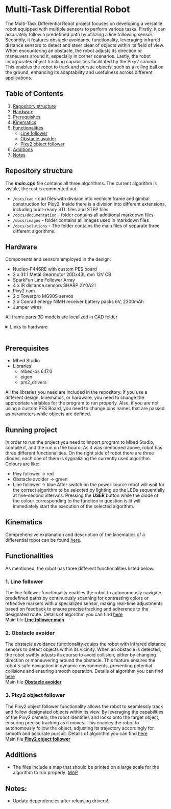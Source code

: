 # Multi-Task Differential Robot
The Multi-Task Differential Robot project focuses on developing a versatile robot equipped with multiple sensors to perform various tasks. Firstly, it can accurately follow a predefined path by utilizing a line following sensor. Secondly, it features obstacle avoidance functionality, leveraging infrared distance sensors to detect and steer clear of objects within its field of view. When encountering an obstacle, the robot adjusts its direction or maneuvers around it, especially in corner scenarios. Lastly, the robot incorporates object tracking capabilities facilitated by the Pixy2 camera. This enables the robot to track and pursue objects, such as a rolling ball on the ground, enhancing its adaptability and usefulness across different applications.

<!-- TODO picture of the robot -->
## Table of Contents
1. [Repository structure](#repository-structure)
2. [Hardware](#hardware)
3. [Prerequisites](#prerequisites)
4. [Kinematics](#kinematics)
5. [Functionalities](#functionalities)
    * [Line follower](#1-line-follower)
    * [Obstacle avoider](#2-obstacle-avoider)
    * [Pixy2 object follower](#3-pixy2-object-follower)
6. [Additions](#additions)
7. [Notes](#notes)



## Repository structure
The ***main.cpp*** file contains all three algorithms. The current algorithm is visible, the rest is commented out.

- ``/docs/cad`` - cad files with division into vechicle frame and gimbal construction for Pixy2. Inside there is a division into different extensions, including print-ready STL files and STEP files. <br>
- ``/docs/documentation`` - folder contains all additional markdown files <br>
- ``/docs/images`` - folder contains all images used in markdown files <br>
- ``/docs/solutions`` - The folder contains the main files of separate three different algorithms. 

## Hardware
Components and sensors employed in the design:
- Nucleo-F446RE with custom PES board
- 2 x 31:1 Metal Gearmotor 20Dx43L mm 12V CB
- SparkFun Line Follower Array
- 4 x IR distance sensors SHARP 2Y0A21 
- Pixy2 cam
- 2 x Towerpro MG90S servos 
- 2 x Conrad energy NiMH receiver battery packs 6V, 2300mAh
- Jumper wires

All frame parts 3D models are localized in [CAD folder](/docs/cad/)

<!-- TODO Add all the links -->
<details Closed>
<summary>Links to hardware</summary>

[Nucleo-F446RE][1] <br>
[78:1 Metal Gearmotor 20Dx43L mm 12V CB][2] <br>
[SparkFun Line Follower Array][3] <br>
[Conrad energy NiMH receiver battery packs 6V, 2300mAh][4] 

</details>
<br>

## Prerequisites
- Mbed Studio
- Libraries:
    - mbed-os 6.17.0
    - eigen
    - pm2_drivers

All the libraries you need are included in the repository. If you use a different design, kinematics, or hardware, you need to change the appropriate variables for the program to run properly. Also, if you are not using a custom PES Board, you need to change pins names that are passed as parameters while objects are defined.

## Running project
In order to run the project you need to import program to Mbed Studio, compile it, and the run on the board. As it was mentioned above, robot has three different functionalities. On the right side of robot there are three diodes, each one of them is sygnalizing the currently used algorithm. Colours are like:
- Pixy follower -> red 
- Obstacle avoider -> green
- Line follower -> blue
After switch on the power source robot will wait for the correct algorithm to be selected by lighting up the LEDs sequentially at five-second intervals. Pressing the **USER** button while the diode of the colour corresponding to the function in question is lit will immediately start the execution of the selected algorithm.

## Kinematics
Comprehensive explanation and description of the kinematics of a differential robot can be found [here](/docs/documentation/kinematics.md).

## Functionalities
As mentioned, the robot has three different functionalities listed below.
### 1. Line follower
The line follower functionality enables the robot to autonomously navigate predefined paths by continuously scanning for contrasting colors or reflective markers with a specialized sensor, making real-time adjustments based on feedback to ensure precise tracking and adherence to the designated route. Details of algorithm you can find [here](/docs/documentation/line_follower.md) <br>
Main file [**Line follower main**](/docs/solutions/Line_follower_main.txt)
### 2. Obstacle avoider
The obstacle avoidance functionality equips the robot with infrared distance sensors to detect objects within its vicinity. When an obstacle is detected, the robot swiftly adjusts its course to avoid collision, either by changing direction or maneuvering around the obstacle. This feature ensures the robot's safe navigation in dynamic environments, preventing potential collisions and ensuring smooth operation. Details of algorithm you can find [here](/docs/documentation/obstacle_avoider.md) <br>
Main file [**Obstacle avoider**](/docs/solutions/Line_follower_main.txt)
### 3. Pixy2 object follower
The Pixy2 object follower functionality allows the robot to seamlessly track and follow designated objects within its view. By leveraging the capabilities of the Pixy2 camera, the robot identifies and locks onto the target object, ensuring precise tracking as it moves. This enables the robot to autonomously follow the object, adjusting its trajectory accordingly for smooth and accurate pursuit. Details of algorithm you can find [here](/docs/documentation/pixy_follower.md) <br>
Main file [**Pixy2 object follower**](/docs/solutions/Line_follower_main.txt)

## Additions
- The files include a map that should be printed on a large scale for the algorithm to run properly: [MAP](docs/Highspeed_2.pdf) 

## Notes:
- Update dependencies after releasing drivers! 